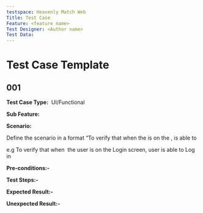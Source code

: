 ```yaml
---
testspace: Heavenly Match Web
Title: Test Case
Feature: <feature name>
Test Designer: <Author name>
Test Data:
---
```

  
# Test Case Template
  
## 001

**Test Case Type:**  UI/Functional

**Sub Feature:** <sub feature name>

**Scenario:**

Define the scenario in a format “To verify that when the <user role> is on the <screen name>, <user> is able to <function>

e.g To verify that when  the user is on the Login screen, user is able to Log in

**Pre-conditions:-**

<List down the pre conditions to run this test case>

**Test Steps:-**

<write down the steps to achieve the scenario>

**Expected Result:-**

<write down the expected result after running the test case>

**Unexpected Result:-**

<write down the unexpected result after running the test case>
